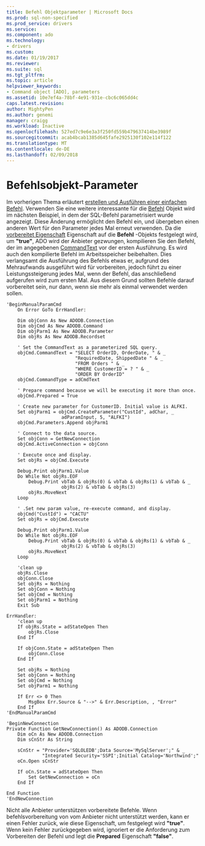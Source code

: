 ```yaml
---
title: Befehl Objektparameter | Microsoft Docs
ms.prod: sql-non-specified
ms.prod_service: drivers
ms.service: 
ms.component: ado
ms.technology:
- drivers
ms.custom: 
ms.date: 01/19/2017
ms.reviewer: 
ms.suite: sql
ms.tgt_pltfrm: 
ms.topic: article
helpviewer_keywords:
- Command object [ADO], parameters
ms.assetid: 10e7ef4a-78bf-4e91-931e-cbc6c065dd4c
caps.latest.revision: 
author: MightyPen
ms.author: genemi
manager: craigg
ms.workload: Inactive
ms.openlocfilehash: 527ed7c9e6e3a3f250fd559b479637414be3989f
ms.sourcegitcommit: acab4bcab1385d645fafe2925130f102e114f122
ms.translationtype: MT
ms.contentlocale: de-DE
ms.lasthandoff: 02/09/2018
---
```

# <a name="command-object-parameters"></a>Befehlsobjekt-Parameter
Im vorherigen Thema erläutert [erstellen und Ausführen einer einfachen Befehl](../../../ado/guide/data/creating-and-executing-a-simple-command.md). Verwenden Sie eine weitere interessante für die [Befehl](../../../ado/reference/ado-api/command-object-ado.md) Objekt wird im nächsten Beispiel, in dem der SQL-Befehl parametrisiert wurde angezeigt. Diese Änderung ermöglicht den Befehl ein, und übergeben einen anderen Wert für den Parameter jedes Mal erneut verwenden. Da die [vorbereitet Eigenschaft](../../../ado/reference/ado-api/prepared-property-ado.md) Eigenschaft auf die **Befehl** -Objekts festgelegt wird, um **"true"**, ADO wird der Anbieter gezwungen, kompilieren Sie den Befehl, der im angegebenen [ CommandText](../../../ado/reference/ado-api/commandtext-property-ado.md) vor der ersten Ausführung. Es wird auch den kompilierte Befehl im Arbeitsspeicher beibehalten. Dies verlangsamt die Ausführung des Befehls etwas er, aufgrund des Mehraufwands ausgeführt wird für vorbereiten, jedoch führt zu einer Leistungssteigerung jedes Mal, wenn der Befehl, das anschließend aufgerufen wird zum ersten Mal. Aus diesem Grund sollten Befehle darauf vorbereitet sein, nur dann, wenn sie mehr als einmal verwendet werden sollen.  
  
```  
'BeginManualParamCmd  
    On Error GoTo ErrHandler:  
  
    Dim objConn As New ADODB.Connection  
    Dim objCmd As New ADODB.Command  
    Dim objParm1 As New ADODB.Parameter  
    Dim objRs As New ADODB.Recordset  
  
    ' Set the CommandText as a parameterized SQL query.  
    objCmd.CommandText = "SELECT OrderID, OrderDate, " & _  
                         "RequiredDate, ShippedDate " & _  
                         "FROM Orders " & _  
                         "WHERE CustomerID = ? " & _  
                         "ORDER BY OrderID"  
    objCmd.CommandType = adCmdText  
  
    ' Prepare command because we will be executing it more than once.  
    objCmd.Prepared = True  
  
    ' Create new parameter for CustomerID. Initial value is ALFKI.  
    Set objParm1 = objCmd.CreateParameter("CustId", adChar, _  
                    adParamInput, 5, "ALFKI")  
    objCmd.Parameters.Append objParm1  
  
    ' Connect to the data source.  
    Set objConn = GetNewConnection  
    objCmd.ActiveConnection = objConn  
  
    ' Execute once and display.  
    Set objRs = objCmd.Execute  
  
    Debug.Print objParm1.Value  
    Do While Not objRs.EOF  
        Debug.Print vbTab & objRs(0) & vbTab & objRs(1) & vbTab & _  
                    objRs(2) & vbTab & objRs(3)  
        objRs.MoveNext  
    Loop  
  
    ' .Set new param value, re-execute command, and display.  
    objCmd("CustId") = "CACTU"  
    Set objRs = objCmd.Execute  
  
    Debug.Print objParm1.Value  
    Do While Not objRs.EOF  
        Debug.Print vbTab & objRs(0) & vbTab & objRs(1) & vbTab & _  
                    objRs(2) & vbTab & objRs(3)  
        objRs.MoveNext  
    Loop  
  
    'clean up  
    objRs.Close  
    objConn.Close  
    Set objRs = Nothing  
    Set objConn = Nothing  
    Set objCmd = Nothing  
    Set objParm1 = Nothing  
    Exit Sub  
  
ErrHandler:  
    'clean up  
    If objRs.State = adStateOpen Then  
        objRs.Close  
    End If  
  
    If objConn.State = adStateOpen Then  
        objConn.Close  
    End If  
  
    Set objRs = Nothing  
    Set objConn = Nothing  
    Set objCmd = Nothing  
    Set objParm1 = Nothing  
  
    If Err <> 0 Then  
        MsgBox Err.Source & "-->" & Err.Description, , "Error"  
    End If  
'EndManualParamCmd  
  
'BeginNewConnection  
Private Function GetNewConnection() As ADODB.Connection  
    Dim oCn As New ADODB.Connection  
    Dim sCnStr As String  
  
    sCnStr = "Provider='SQLOLEDB';Data Source='MySqlServer';" & _  
             "Integrated Security='SSPI';Initial Catalog='Northwind';"  
    oCn.Open sCnStr  
  
    If oCn.State = adStateOpen Then  
        Set GetNewConnection = oCn  
    End If  
  
End Function  
'EndNewConnection  
```  
  
 Nicht alle Anbieter unterstützen vorbereitete Befehle. Wenn befehlsvorbereitung von vom Anbieter nicht unterstützt werden, kann er einen Fehler zurück, wie diese Eigenschaft, um festgelegt wird **"true"**. Wenn kein Fehler zurückgegeben wird, ignoriert er die Anforderung zum Vorbereiten der Befehl und legt die **Prepared** Eigenschaft **"false"**.
